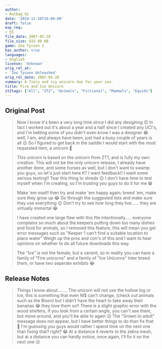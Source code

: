 ```yaml
---
author:
- Ratbag Oz
date: '2024-11-28T16:00:00'
draft: false
exp_req:
- ES
file_date: 2007-05-28
file_size: 933.88 KB
game: Zoo Tycoon 2
has_author: true
languages:
- English
license: 'Unknown'
orig_rel_at:
- 'Zoo Tycoon Unleashed'
orig_rel_date: 2007-05-28
summary: A fiery and icy unicorn duo for your zoo.
title: Fire and Ice Unicorn
zt2tags: ["All", "ZT2", "Animals", "Fictional", "Mammals", "Equids"]
---
```


## Original Post

> Now I know it's been a very long time since I did any designing 😊 In fact I worked out it's about a year and a half since I created any UCI's, and I'm betting some of you didn't even know I was a designer 😂 well, I am, and always have been, just had a busy couple of years is all 😉 So I figured to get back in the saddle I would start with the most requested item, a unicorn 👏
> 
> This unicorn is based on the unicorn from ZT1, and is fully my own creation. This will not be the only unicorn release, I already have another done, and some horses as well, but I don't want to swamp you guys, so let's just start here K? I want feedback!! I want some serious testing!! Tear this thing to shreds 😉 I don't have time to test myself when I'm creating, so I'm trusting you guys to do it for me 😁
>
> Make 'em mad!! then try and make 'em happy again; breed 'em, make sure they grow up 😂 Go through the suggested lists and make sure they use everything 😉 Don't try to see how long they live...... they are virtually immortal 😂
>
> I have created one large flaw with this file intentionally..... everyone complains so much about the keepers putting down too many dishes and food for animals, so I removed this feature, this will mean you get error messages such as "Keeper 1 can't find a suitable location to place water" Weigh up the pros and con's of this and I want to hear opinions on whether to do all future downloads this way.
>
> The "Ice" is not the female, but a varient, so in reality you can have a family of "Fire unicorns" and a family of "Ice Unicorns" Inter breed them, or have two seperate exhibits 😂

## Release Notes

> Things I know about........
> The unicorn will not use the hollow log or Ice, this is something that even M$ can't change, (check out animals such as the Bison) but I didn't have the heart to take away their bananas 😂 they love them so!!
> There is a slight graphic error with the wood shelters, if you look from a certain angle, you can't see them, but move around, and you'll be able to again 😉
> The "Grown to adult" message does not appear, but I have better things to do than fix that 🤔 I'm guessing you guys would rather I spend time on the next one than fixing that? right? 😂
> At a distance it reverts to the zebra mesh, but at a distance you can hardly notice, once again, I'll fix it on the next one 😉
